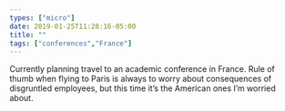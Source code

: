 ```yaml
---
types: ["micro"]
date: 2019-01-25T11:28:16-05:00
title: ""
tags: ["conferences","France"]
---
```

Currently planning travel to an academic conference in France. Rule of thumb when flying to Paris is always to worry about consequences of disgruntled employees, but this time it’s the American ones I’m worried about.
